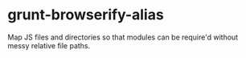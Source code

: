 # grunt-browserify-alias
Map JS files and directories so that modules can be require'd without messy relative file paths.
